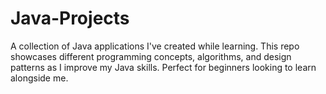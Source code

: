 # Java-Projects
A collection of Java applications I've created while learning. This repo showcases different programming concepts, algorithms, and design patterns as I improve my Java skills. Perfect for beginners looking to learn alongside me.
